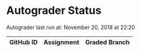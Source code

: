 # Autograder Status
Autograder last run at: November 20, 2018 at 22:20

| GitHub ID | Assignment | Graded Branch |
|-----------|------------|---------------|
